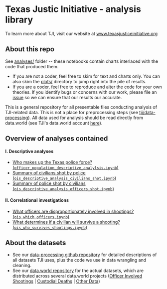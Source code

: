 # Texas Justic Initiative - analysis library

To learn more about TJI, visit our website at www.texasjusticeinitiative.org

## About this repo

See [analyses/](https://github.com/texas-justice-initiative/analysis/tree/master/analyses) folder -- these notebooks contain charts interlaced with the code that produced them.
  * If you are not a coder, feel free to skim for text and charts only. You can also skim the [plots/](https://github.com/texas-justice-initiative/analysis/tree/master/plots) directory to jump right into the pile of results.
  * If you are a coder, feel free to reproduce and alter the code for your own theories. If you identify bugs or concerns with our work, please file an [issue](https://github.com/texas-justice-initiative/analysis/issues) so we can ensure that our results our accurate.

This is a general repository for all presentable files conducting analysis of TJI-related data. This is not a place for preprocessing steps (see [tji/data-processing](https://github.com/texas-justice-initiative/data-processing)). All data used for analysis should be read directly from data.world (see TJI's data.world account [here](https://data.world/tji)).

## Overview of analyses contained

#### I. Descriptive analyses
* [Who makes up the Texas police force? (`officer_population_descriptive_analylsis.ipynb`)](https://github.com/texas-justice-initiative/analysis/blob/master/analyses/officer_population_descriptive_analylsis.ipynb)
* [Summary of civilians shot by police (`ois_descriptive_analysis_civilians_shot.ipynb`)](https://github.com/texas-justice-initiative/analysis/blob/master/analyses/ois_descriptive_analysis_civilians_shot.ipynb)
* [Summary of police shot by civilians (`ois_descriptive_analysis_officers_shot.ipynb`)](https://github.com/texas-justice-initiative/analysis/blob/master/analyses/ois_descriptive_analysis_officers_shot.ipynb)

#### II. Correlational investigations
* [What officers are disproportionately involved in shootings? (`ois_which_officers.ipynb`)](https://github.com/texas-justice-initiative/analysis/blob/master/analyses/ois_which_officers.ipynb)
* [What determines if a civilian will survive a shooting? (`ois_who_survives_shootings.ipynb`)](https://github.com/texas-justice-initiative/analysis/blob/master/analyses/ois_who_survives_shootings.ipynb)

## About the datasets

* See our [data-processing github repository](https://github.com/texas-justice-initiative/data-processing) for detailed descriptions of all datasets TJI uses, plus the code we use in data wrangling and cleaning.
* See our [data.world repository](https://data.world/tji) for the actual datasets, which are distributed across several data.world projects ([Officer Involved Shootings](https://data.world/tji/officer-involved-shootings) | [Custodial Deaths](https://data.world/tji/tx-deaths-in-custody-2005-2015) | [Other Data](https://data.world/tji/auxiliary-datasets))
